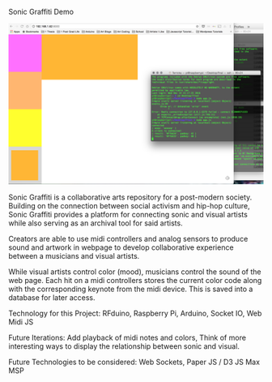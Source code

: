 Sonic Graffiti Demo

![Alt text](screenshot-1.png?raw=true "Optional Title")


Sonic Graffiti is a collaborative arts repository for a post-modern society. Building on the connection between social activism and hip-hop culture, Sonic Graffiti provides a platform for connecting sonic and visual artists while also serving as an archival tool for said artists.

Creators are able to use midi controllers and analog sensors to produce sound and artwork in webpage to develop collaborative experience between a musicians and visual artists.

While visual artists control color (mood), musicians control the sound of the web page. Each hit on a midi controllers stores the current color code along with the corresponding keynote from the midi device. This is saved into a database for later access.

Technology for this Project:
RFduino,
Raspberry Pi,
Arduino,
Socket IO,
Web Midi JS

Future Iterations:
Add playback of midi notes and colors,
Think of more interesting ways to display the relationship between sonic and visual.

Future Technologies to be considered:
Web Sockets,
Paper JS / D3 JS
Max MSP
